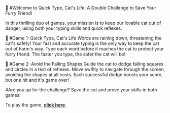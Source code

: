 
🛑 #Welcome to Quick Type, Cat's Life: A Double Challenge to Save Your Furry Friend!

In this thrilling duo of games, your mission is to keep our lovable cat out of danger, using both your typing skills and quick reflexes.

🌟 #Game 1: Quick Type, Cat's Life
Words are raining down, threatening the cat's safety! Your fast and accurate typing is the only way to keep the cat out of harm's way. Type each word before it reaches the cat to protect your furry friend. The faster you type, the safer the cat will be!

🌟 #Game 2: Avoid the Falling Shapes
Guide the cat to dodge falling squares and circles in a test of reflexes. Move swiftly to navigate through the screen, avoiding the shapes at all costs. Each successful dodge boosts your score, but one hit and it's game over!

#Are you up for the challenge? Save the cat and prove your skills in both games!

To play the game, **[click here](https://cat-s-life.vercel.app/)**.